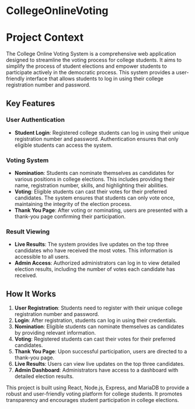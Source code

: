 # CollegeOnlineVoting
# Project Context

The College Online Voting System is a comprehensive web application designed to streamline the voting process for college students. It aims to simplify the process of student elections and empower students to participate actively in the democratic process. This system provides a user-friendly interface that allows students to log in using their college registration number and password.

## Key Features

### User Authentication

- **Student Login**: Registered college students can log in using their unique registration number and password. Authentication ensures that only eligible students can access the system.

### Voting System

- **Nomination**: Students can nominate themselves as candidates for various positions in college elections. This includes providing their name, registration number, skills, and highlighting their abilities.
- **Voting**: Eligible students can cast their votes for their preferred candidates. The system ensures that students can only vote once, maintaining the integrity of the election process.
- **Thank You Page**: After voting or nominating, users are presented with a thank-you page confirming their participation.

### Result Viewing

- **Live Results**: The system provides live updates on the top three candidates who have received the most votes. This information is accessible to all users.
- **Admin Access**: Authorized administrators can log in to view detailed election results, including the number of votes each candidate has received.

## How It Works

1. **User Registration**: Students need to register with their unique college registration number and password.
2. **Login**: After registration, students can log in using their credentials.
3. **Nomination**: Eligible students can nominate themselves as candidates by providing relevant information.
4. **Voting**: Registered students can cast their votes for their preferred candidates.
5. **Thank You Page**: Upon successful participation, users are directed to a thank-you page.
6. **Live Results**: Users can view live updates on the top three candidates.
7. **Admin Dashboard**: Administrators have access to a dashboard with detailed election results.

This project is built using React, Node.js, Express, and MariaDB to provide a robust and user-friendly voting platform for college students. It promotes transparency and encourages student participation in college elections.
